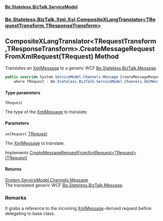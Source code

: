 #### [Be.Stateless.BizTalk.ServiceModel](README.md 'README')
### [Be.Stateless.BizTalk.Xml.Xsl](Be.Stateless.BizTalk.Xml.Xsl.md 'Be.Stateless.BizTalk.Xml.Xsl').[CompositeXLangTranslator&lt;TRequestTransform,TResponseTransform&gt;](CompositeXLangTranslator_TRequestTransform,TResponseTransform_.md 'Be.Stateless.BizTalk.Xml.Xsl.CompositeXLangTranslator<TRequestTransform,TResponseTransform>')

## CompositeXLangTranslator<TRequestTransform,TResponseTransform>.CreateMessageRequestFromXmlRequest<TRequest>(TRequest) Method

Translates an [XmlMessage](XmlMessage.md 'Be.Stateless.BizTalk.ServiceModel.Channels.XmlMessage') to a generic WCF [Be.Stateless.BizTalk.Message](https://docs.microsoft.com/en-us/dotnet/api/Be.Stateless.BizTalk.Message 'Be.Stateless.BizTalk.Message').

```csharp
public override System.ServiceModel.Channels.Message CreateMessageRequestFromXmlRequest<TRequest>(TRequest xmlRequest)
    where TRequest : Be.Stateless.BizTalk.ServiceModel.Channels.XmlMessage;
```
#### Type parameters

<a name='Be.Stateless.BizTalk.Xml.Xsl.CompositeXLangTranslator_TRequestTransform,TResponseTransform_.CreateMessageRequestFromXmlRequest_TRequest_(TRequest).TRequest'></a>

`TRequest`

The type of the [XmlMessage](XmlMessage.md 'Be.Stateless.BizTalk.ServiceModel.Channels.XmlMessage') to translate.
#### Parameters

<a name='Be.Stateless.BizTalk.Xml.Xsl.CompositeXLangTranslator_TRequestTransform,TResponseTransform_.CreateMessageRequestFromXmlRequest_TRequest_(TRequest).xmlRequest'></a>

`xmlRequest` [TRequest](CompositeXLangTranslator_TRequestTransform,TResponseTransform_.CreateMessageRequestFromXmlRequest_TRequest_(TRequest).md#Be.Stateless.BizTalk.Xml.Xsl.CompositeXLangTranslator_TRequestTransform,TResponseTransform_.CreateMessageRequestFromXmlRequest_TRequest_(TRequest).TRequest 'Be.Stateless.BizTalk.Xml.Xsl.CompositeXLangTranslator<TRequestTransform,TResponseTransform>.CreateMessageRequestFromXmlRequest<TRequest>(TRequest).TRequest')

The [XmlMessage](XmlMessage.md 'Be.Stateless.BizTalk.ServiceModel.Channels.XmlMessage') to translate.

Implements [CreateMessageRequestFromXmlRequest&lt;TRequest&gt;(TRequest)](IXmlMessageConverter.CreateMessageRequestFromXmlRequest_TRequest_(TRequest).md 'Be.Stateless.BizTalk.ServiceModel.Channels.IXmlMessageConverter.CreateMessageRequestFromXmlRequest<TRequest>(TRequest)')

#### Returns
[System.ServiceModel.Channels.Message](https://docs.microsoft.com/en-us/dotnet/api/System.ServiceModel.Channels.Message 'System.ServiceModel.Channels.Message')  
The translated generic WCF [Be.Stateless.BizTalk.Message](https://docs.microsoft.com/en-us/dotnet/api/Be.Stateless.BizTalk.Message 'Be.Stateless.BizTalk.Message').

### Remarks
It grabs a reference to the incoming [XmlMessage](XmlMessage.md 'Be.Stateless.BizTalk.ServiceModel.Channels.XmlMessage')-derived request before delegating to base class.